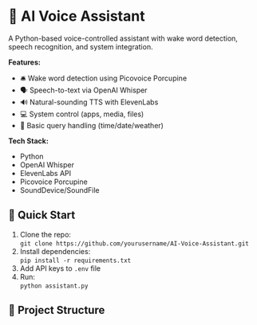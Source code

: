 # 🎤 AI Voice Assistant  
A Python-based voice-controlled assistant with wake word detection, speech recognition, and system integration.

**Features:**  
- 🛎️ Wake word detection using Picovoice Porcupine  
- 🗣️ Speech-to-text via OpenAI Whisper  
- 🔊 Natural-sounding TTS with ElevenLabs  
- 💻 System control (apps, media, files)  
- 📅 Basic query handling (time/date/weather)  

**Tech Stack:**  
- Python  
- OpenAI Whisper  
- ElevenLabs API  
- Picovoice Porcupine  
- SoundDevice/SoundFile  

## 🚀 Quick Start  
1. Clone the repo:  
   `git clone https://github.com/yourusername/AI-Voice-Assistant.git`  
2. Install dependencies:  
   `pip install -r requirements.txt`  
3. Add API keys to `.env` file  
4. Run:  
   `python assistant.py`  

## 📂 Project Structure  
